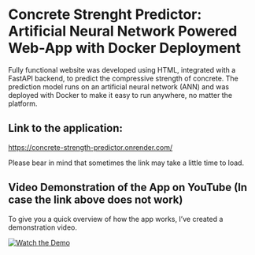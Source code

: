 # Concrete Strenght Predictor: Artificial Neural Network Powered Web-App with Docker Deployment

Fully functional website was developed using HTML, integrated with a FastAPI backend, to predict the compressive strength of concrete. The prediction model runs on an artificial neural network (ANN) and was deployed with Docker to make it easy to run anywhere, no matter the platform.

## Link to the application:

https://concrete-strength-predictor.onrender.com/

Please bear in mind that sometimes the link may take a little time to load.

## Video Demonstration of the App on YouTube (In case the link above does not work)

To give you a quick overview of how the app works, I’ve created a demonstration video. 

[![Watch the Demo](https://img.youtube.com/vi/rNWj6oO8w_I/0.jpg)](https://youtube.com/shorts/rNWj6oO8w_I?si=R_ET-zTJvY3SbOwn)


